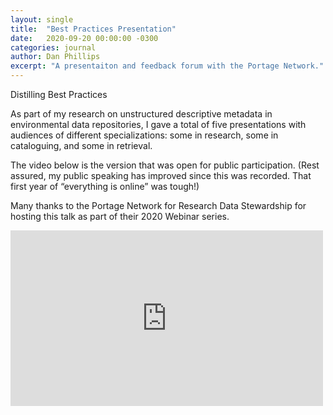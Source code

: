 ```yaml
---
layout: single
title:  "Best Practices Presentation"
date:   2020-09-20 00:00:00 -0300
categories: journal
author: Dan Phillips
excerpt: "A presentaiton and feedback forum with the Portage Network."
---
```


Distilling Best Practices

As part of my research on unstructured descriptive metadata in environmental data repositories, I gave a total of five presentations with audiences of different specializations: some in research, some in cataloguing, and some in retrieval.

The video below is the version that was open for public participation. (Rest assured, my public speaking has improved since this was recorded. That first year of “everything is online” was tough!)

Many thanks to the Portage Network for Research Data Stewardship for hosting this talk as part of their 2020 Webinar series.

<iframe loading="lazy" title="Portage Webinar – Data Summaries: Distilling Best Practices" width="500" height="281" src="https://www.youtube.com/embed/kUIoX3OB130?feature=oembed" frameborder="0" allow="accelerometer; autoplay; clipboard-write; encrypted-media; gyroscope; picture-in-picture" allowfullscreen=""></iframe>